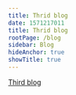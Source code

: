 ```yaml
---
title: Thrid blog
date: 1571217011
title: Thrid blog
rootPage: /blog
sidebar: Blog
hideAnchor: true
showTitle: true
---
```


[Third blog][1]

 [1]: /blog/third-blog
